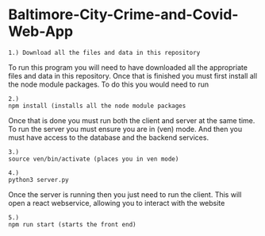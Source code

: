 # Baltimore-City-Crime-and-Covid-Web-App

    1.) Download all the files and data in this repository
To run this program you will need to have downloaded all the appropriate files and data in this repository. 
Once that is finished you must first install all the node module packages. To do this you would need to run
  
    2.)
    npm install (installs all the node module packages
  
Once that is done you must run both the client and server at the same time.
To run the server you must ensure you are in (ven) mode. And then you must have access to the database and the backend services.

    3.)
    source ven/bin/activate (places you in ven mode)

    4.)
    python3 server.py
  
Once the server is running then you just need to run the client.
This will open a react webservice, allowing you to interact with the website

    5.)
    npm run start (starts the front end)
  
